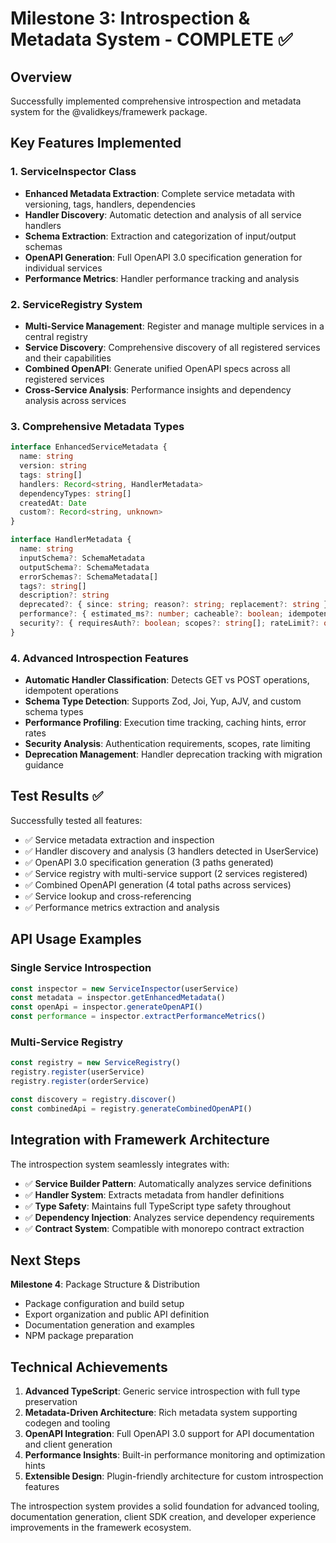 # Milestone 3: Introspection & Metadata System - COMPLETE ✅

## Overview
Successfully implemented comprehensive introspection and metadata system for the @validkeys/framewerk package.

## Key Features Implemented

### 1. ServiceInspector Class
- **Enhanced Metadata Extraction**: Complete service metadata with versioning, tags, handlers, dependencies
- **Handler Discovery**: Automatic detection and analysis of all service handlers
- **Schema Extraction**: Extraction and categorization of input/output schemas
- **OpenAPI Generation**: Full OpenAPI 3.0 specification generation for individual services
- **Performance Metrics**: Handler performance tracking and analysis

### 2. ServiceRegistry System
- **Multi-Service Management**: Register and manage multiple services in a central registry
- **Service Discovery**: Comprehensive discovery of all registered services and their capabilities
- **Combined OpenAPI**: Generate unified OpenAPI specs across all registered services
- **Cross-Service Analysis**: Performance insights and dependency analysis across services

### 3. Comprehensive Metadata Types
```typescript
interface EnhancedServiceMetadata {
  name: string
  version: string
  tags: string[]
  handlers: Record<string, HandlerMetadata>
  dependencyTypes: string[]
  createdAt: Date
  custom?: Record<string, unknown>
}

interface HandlerMetadata {
  name: string
  inputSchema?: SchemaMetadata
  outputSchema?: SchemaMetadata
  errorSchemas?: SchemaMetadata[]
  tags?: string[]
  description?: string
  deprecated?: { since: string; reason?: string; replacement?: string }
  performance?: { estimated_ms?: number; cacheable?: boolean; idempotent?: boolean }
  security?: { requiresAuth?: boolean; scopes?: string[]; rateLimit?: object }
}
```

### 4. Advanced Introspection Features
- **Automatic Handler Classification**: Detects GET vs POST operations, idempotent operations
- **Schema Type Detection**: Supports Zod, Joi, Yup, AJV, and custom schema types
- **Performance Profiling**: Execution time tracking, caching hints, error rates
- **Security Analysis**: Authentication requirements, scopes, rate limiting
- **Deprecation Management**: Handler deprecation tracking with migration guidance

## Test Results ✅

Successfully tested all features:
- ✅ Service metadata extraction and inspection
- ✅ Handler discovery and analysis (3 handlers detected in UserService)
- ✅ OpenAPI 3.0 specification generation (3 paths generated)
- ✅ Service registry with multi-service support (2 services registered)
- ✅ Combined OpenAPI generation (4 total paths across services)
- ✅ Service lookup and cross-referencing
- ✅ Performance metrics extraction and analysis

## API Usage Examples

### Single Service Introspection
```typescript
const inspector = new ServiceInspector(userService)
const metadata = inspector.getEnhancedMetadata()
const openApi = inspector.generateOpenAPI()
const performance = inspector.extractPerformanceMetrics()
```

### Multi-Service Registry
```typescript
const registry = new ServiceRegistry()
registry.register(userService)
registry.register(orderService)

const discovery = registry.discover()
const combinedApi = registry.generateCombinedOpenAPI()
```

## Integration with Framewerk Architecture

The introspection system seamlessly integrates with:
- ✅ **Service Builder Pattern**: Automatically analyzes service definitions
- ✅ **Handler System**: Extracts metadata from handler definitions
- ✅ **Type Safety**: Maintains full TypeScript type safety throughout
- ✅ **Dependency Injection**: Analyzes service dependency requirements
- ✅ **Contract System**: Compatible with monorepo contract extraction

## Next Steps

**Milestone 4**: Package Structure & Distribution
- Package configuration and build setup
- Export organization and public API definition
- Documentation generation and examples
- NPM package preparation

## Technical Achievements

1. **Advanced TypeScript**: Generic service introspection with full type preservation
2. **Metadata-Driven Architecture**: Rich metadata system supporting codegen and tooling
3. **OpenAPI Integration**: Full OpenAPI 3.0 support for API documentation and client generation  
4. **Performance Insights**: Built-in performance monitoring and optimization hints
5. **Extensible Design**: Plugin-friendly architecture for custom introspection features

The introspection system provides a solid foundation for advanced tooling, documentation generation, client SDK creation, and developer experience improvements in the framewerk ecosystem.
